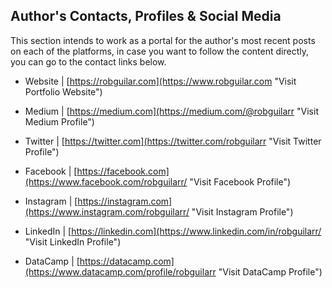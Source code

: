 ## Author's Contacts, Profiles & Social Media

This section intends to work as a portal for the author's most recent posts on each of the platforms, in case you want to follow the content directly, you can go to the contact links below.

- Website | [https://robguilar.com](https://www.robguilar.com "Visit Portfolio Website")

- Medium | [https://medium.com](https://medium.com/@robguilarr "Visit Medium Profile")

- Twitter | [https://twitter.com](https://twitter.com/robguilarr "Visit Twitter Profile")

- Facebook | [https://facebook.com](https://www.facebook.com/robguilarr/ "Visit Facebook Profile")

- Instagram | [https://instagram.com](https://www.instagram.com/robguilarr/ "Visit Instagram Profile")

- LinkedIn | [https://linkedin.com](https://www.linkedin.com/in/robguilarr/ "Visit LinkedIn Profile")

- DataCamp | [https://datacamp.com](https://www.datacamp.com/profile/robguilarr "Visit DataCamp Profile")